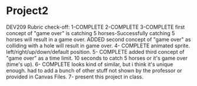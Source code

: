 # Project2
DEV209
Rubric check-off:
1-COMPLETE
2-COMPLETE
3-COMPLETE
        first concept of "game over" is catching 5 horses-Successfully catching 5 horses will result in a game over. ADDED second concept of "game over" as colliding with a hole will result in game over.
4- COMPLETE
        animated sprite. left/right/up/down/default position.
5- COMPLETE
        added third concept of "game over" as a time limit. 10 seconds to catch 5 horses or it's game over (time's up).
6- COMPLETE
        looks kind of similar, but i think it's unique enough. had to add a bunch of other stuff not shown by the professor or provided in Canvas Files.
7- present this project in class.